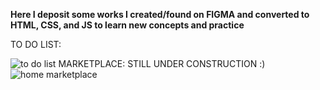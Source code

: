 **Here I deposit some works I created/found on FIGMA and converted to HTML, CSS, and JS to learn new concepts and practice**

TO DO LIST:

<img src="https://blogger.googleusercontent.com/img/a/AVvXsEj2aHSgHHfV4ZbGjMTqdcR5BCjpbTwxi_CjBy8k0pqL2b_DrqaJWfUARzFaS_7DLAvqKve8eeOfSYRsJ-V9YZ8CvOPjEBpwfeDJFBlqtM9UOiVCOLWyXWK7a58hCOKvVA7Bb2RPIBNbkBIJ3uP5iazKtJ7K6T4TFpScsmdz6t_X-ukMMcrlyUmJTBQ-N_dw=w1414-h596" alt="to do list">
MARKETPLACE: STILL UNDER CONSTRUCTION :)

<img src="https://blogger.googleusercontent.com/img/a/AVvXsEiEymUbTsBVIuG7dPWZI3yL8MI5G0YE0EbFlQc3hQfWUf0RhX1LjdG0DzleiPLHDfI9skMCjJ6FqemuVWhpONhRxjzoSYz2dQUKhgddSLbq6NsoHBg8Y7Fxm0fpwbrrCE6DCCJAEkfcnxkOED4k15_mIQJA3SF-TVGwiMVN99j1cTGa5LB5A_9ERqlWALVh=w1565-h777" alt="home marketplace">
